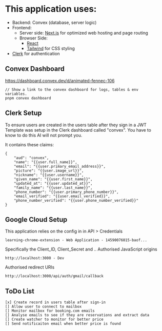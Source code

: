 # This application uses:


- Backend: Convex (database, server logic)
- Frontend:
  - Server side: [Next.js](https://nextjs.org/) for optimized web hosting and page routing
  - Browser Side: 
    - [React](https://react.dev/) 
    - [Tailwind](https://tailwindcss.com/) for CSS styling
- [Clerk](https://clerk.com/) for authentication

## Convex Dashboard

https://dashboard.convex.dev/d/animated-fennec-106

```
// Show a link to the convex dashboard for logs, tables & env variables.
pnpm convex dashboard 
```
## Clerk Setup
To ensure users are created in the users table after they sign in a JWT Template was setup in the Clerk dashboard called "convex". You have to know to do this AI will not prompt you.

It contains these claims:
```
{
	"aud": "convex",
	"name": "{{user.full_name}}",
	"email": "{{user.primary_email_address}}",
	"picture": "{{user.image_url}}",
	"nickname": "{{user.username}}",
	"given_name": "{{user.first_name}}",
	"updated_at": "{{user.updated_at}}",
	"family_name": "{{user.last_name}}",
	"phone_number": "{{user.primary_phone_number}}",
	"email_verified": "{{user.email_verified}}",
	"phone_number_verified": "{{user.phone_number_verified}}"
}
```
## Google Cloud Setup

This application relies on the config in in API > Credentials
```
learning-chrome-extension - Web Application - 14590076015-baof...
```
Specifically the Client_ID, Client_Secret and ..
Authorised JavaScript origins
```
http://localhost:3000 - Dev
```
Authorised redirect URIs
```
http://localhost:3000/api/auth/gmail/callback
```

## ToDo List
```
[x] Create record in users table after sign-in
[] Allow user to connect to mailbox
[] Monitor mailbox for booking.com emails
[] Analyse emails to see if they are reservations and extract data
[] Create watcher to monitor for better price
[] Send notificaiton email when better price is found

```

